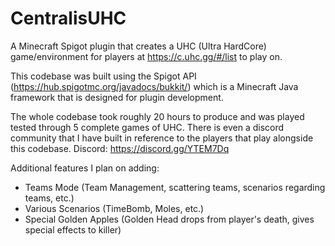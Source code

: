 # CentralisUHC
A Minecraft Spigot plugin that creates a UHC (Ultra HardCore) game/environment for players at https://c.uhc.gg/#/list to play on.

This codebase was built using the Spigot API (https://hub.spigotmc.org/javadocs/bukkit/) which is a Minecraft Java framework that is designed for plugin development.

The whole codebase took roughly 20 hours to produce and was played tested through 5 complete games of UHC. There is even a discord community that I have built in reference to the players that play alongside this codebase. Discord: https://discord.gg/YTEM7Dq

Additional features I plan on adding:

- Teams Mode (Team Management, scattering teams, scenarios regarding teams, etc.)
- Various Scenarios (TimeBomb, Moles, etc.)
- Special Golden Apples (Golden Head drops from player's death, gives special effects to killer)
